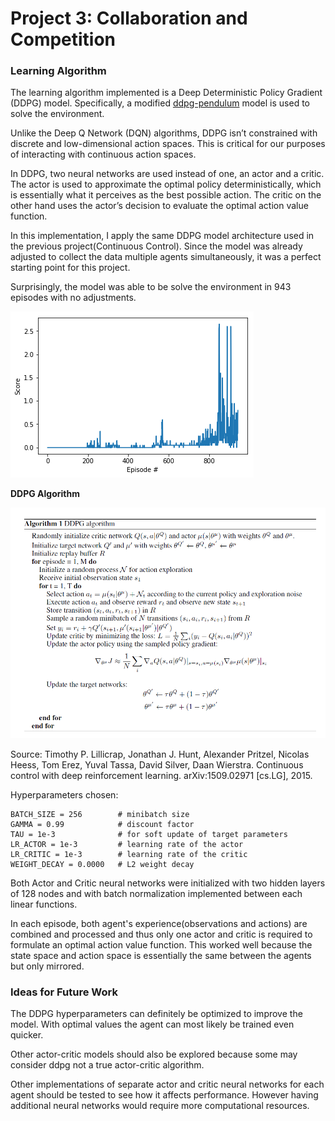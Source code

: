 # Project 3: Collaboration and Competition

### Learning Algorithm

The learning algorithm implemented is a Deep Deterministic Policy Gradient (DDPG) model.   Specifically, a modified [ddpg-pendulum](https://github.com/atlas604/deep-reinforcement-learning/tree/master/ddpg-pendulum) model is used to solve the environment.   

Unlike the Deep Q Network (DQN) algorithms, DDPG isn’t constrained with discrete and low-dimensional action spaces.  This is critical for our purposes of interacting with continuous action spaces.  

In DDPG, two neural networks are used instead of one, an actor and a critic.  The actor is used to approximate the optimal policy deterministically, which is essentially what it perceives as the best possible action.  The critic on the other hand uses the actor’s decision to evaluate the optimal action value function.

In this implementation, I apply the same DDPG model architecture used in the previous project(Continuous Control). Since the model was already adjusted to collect the data multiple agents simultaneously, it was a perfect starting point for this project.  

Surprisingly, the model was able to be solve the environment in 943 episodes with no adjustments.     

![Attempt 1](./img/attempt01.png)


**DDPG Algorithm**

![ddpg algorithm](./img/ddpg-algorithm.png)

Source: Timothy P. Lillicrap, Jonathan J. Hunt, Alexander Pritzel, Nicolas Heess, Tom Erez, Yuval Tassa, David Silver, Daan Wierstra.  Continuous control with deep reinforcement learning.  arXiv:1509.02971 [cs.LG], 2015.

Hyperparameters chosen:

```BUFFER_SIZE = int(1e6)  # replay buffer size
BATCH_SIZE = 256        # minibatch size
GAMMA = 0.99            # discount factor
TAU = 1e-3              # for soft update of target parameters
LR_ACTOR = 1e-3         # learning rate of the actor
LR_CRITIC = 1e-3        # learning rate of the critic
WEIGHT_DECAY = 0.0000   # L2 weight decay
```

Both Actor and Critic neural networks were initialized with two hidden layers of 128 nodes and with batch normalization implemented between each linear functions.  

In each episode, both agent's experience(observations and actions) are combined and processed and thus only one actor and critic is required to formulate an optimal action value function.  This worked well because the state space and action space is essentially the same between the agents but only mirrored.  


### Ideas for Future Work

The DDPG hyperparameters can definitely be optimized to improve the model.  With optimal values the agent can most likely be trained even quicker.  

Other actor-critic models should also be explored because some may consider ddpg not a true actor-critic algorithm.  

Other implementations of separate actor and critic neural networks for each agent should be tested to see how it affects performance.  However having additional neural networks would require more computational resources.  

